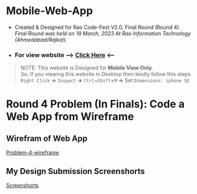 # Mobile-Web-App

- Created & Designed for Rao Code-Fest V2.0, Final Round (Round 4). 
<br> *Final Round was held on 19 March, 2023 At Rao Information Technology (Ahmedabad/Rajkot).*

* ### For view website --> [Click Here](https://krish-panchani.github.io/Mobile-Web-App/ "Mobile Website App") <--

>NOTE: This website is Designed for **Mobile View Only**. <br>So, If you viewing this website in Desktop then kindly follow this steps `Right Click` **->** `Inspect` **->** `Ctrl`+`Shift`+`M` **->** Set `Dimensions: iphone SE`

# Round 4 Problem (In Finals): Code a Web App from Wireframe
## Wirefram of Web App
[Problem-4-wireframe](https://github.com/Krish-Panchani/Mobile-Web-App/blob/main/Problem-4-wireframe.pdf/ "Wireframe")

## My Design Submission Screenshorts

[Screenshorts](https://github.com/Krish-Panchani/Mobile-Web-App/tree/main/Screenshorts%20-%20Round%204/ "Mobile Website App Screenshorts")

